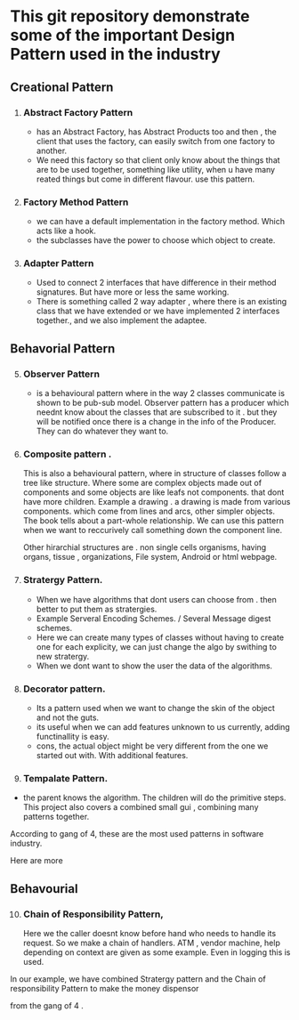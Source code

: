 # This git repository demonstrate some of the important  Design Pattern used in the industry
## Creational Pattern
1. ### Abstract Factory Pattern
    - has an Abstract Factory, has Abstract Products too and then , the client that uses the factory, can easily switch from one factory to another.
    - We need this factory so that client only know about the things that are to be used together, something like utility, when u have many reated things but come in different flavour. use this pattern.
2. ### Factory Method Pattern
      - we can have a default implementation in the factory method. Which acts like a hook. 
      - the subclasses have the power to choose which object to create.
3. ### Adapter Pattern
   - Used to connect 2 interfaces that have difference in their method signatures. But have more or less the same working. 
   - There is something called 2 way adapter , where there is an existing class that we have extended or we have implemented 2 interfaces together., and we also implement the adaptee.
## Behavorial Pattern 
5. ### Observer Pattern 
   - is a behavioural pattern where in the way 2 classes communicate is shown to be pub-sub model. 
     Observer pattern has a producer which neednt know about the classes that are subscribed to it . 
     but they will be notified once there is a change in the info of the Producer. 
     They can do whatever they want to. 
6. ### Composite pattern .
   This is also a behavioural pattern, where in structure of classes follow a tree like structure.
   Where some are complex objects made out of components and some objects are like leafs not components. that dont have more children.
   Example a drawing . a drawing is made from various components. which come from lines and arcs, other simpler objects. 
   The book tells about a part-whole relationship.  We can use this pattern when we want to reccurively call something down the component line. 
   
   Other hirarchial structures are . non single cells organisms, having organs, tissue , organizations, File system, Android or html webpage.

7. ### Stratergy Pattern. 
    - When we have algorithms that dont users can choose from . then better to put them as stratergies. 
    - Example Serveral Encoding Schemes. / Several Message digest schemes. 
    - Here we can create many types of classes without having to create one for each explicity, we can just change the
      algo by swithing to new stratergy. 
    - When we dont want to show the user the data of the algorithms.  
8. ### Decorator pattern. 
   - Its a pattern used when we want to change the skin of the object and not the guts. 
   - its useful when we can add features unknown to us currently, adding functinallity is easy. 
   - cons, the actual object might be very different from the one we started out with. With additional features. 
9. ### Tempalate Pattern. 
  - the parent knows the algorithm. The children will do the primitive steps.
This project also covers a combined small gui , combining many patterns together.


According to gang of 4, these are the most used patterns in software industry. 




Here are more 
## Behavourial 
10. ### Chain of Responsibility Pattern,
    Here we the caller doesnt know before hand who needs to handle its request. So we make a chain of handlers.
    ATM , vendor machine, help depending on context are given as some example. Even in logging this is used.

In our example, we have combined Stratergy pattern and the Chain of responsibility Pattern to make the money dispensor



from the gang of 4 . 
